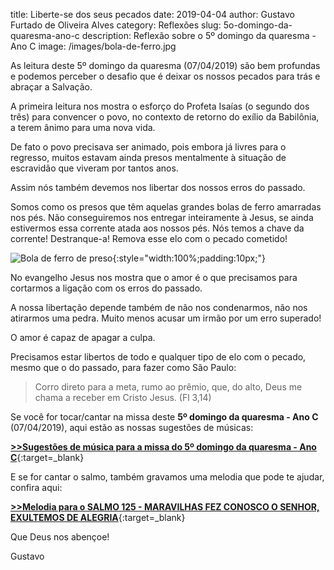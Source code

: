 title: Liberte-se dos seus pecados
date: 2019-04-04
author: Gustavo Furtado de Oliveira Alves
category: Reflexões
slug: 5o-domingo-da-quaresma-ano-c
description: Reflexão sobre o 5º domingo da quaresma - Ano C
image: /images/bola-de-ferro.jpg

As leitura deste 5º domingo da quaresma (07/04/2019) são bem profundas
e podemos perceber o desafio que é deixar os nossos pecados para trás e abraçar a Salvação.

A primeira leitura nos mostra o esforço do Profeta Isaías (o segundo dos três) para convencer o povo,
no contexto de retorno do exílio da Babilônia, a terem ânimo para uma nova vida.

De fato o povo precisava ser animado, pois embora já livres para o regresso,
muitos estavam ainda presos mentalmente à situação de escravidão que viveram por tantos anos.

Assim nós também devemos nos libertar dos nossos erros do passado.

Somos como os presos que têm aquelas grandes bolas de ferro amarradas nos pés.
Não conseguiremos nos entregar inteiramente à Jesus, se ainda estivermos essa corrente atada aos nossos pés.
Nós temos a chave da corrente! Destranque-a! Remova esse elo com o pecado cometido!

![Bola de ferro de preso](/images/bola-de-ferro.jpg){:style="width:100%;padding:10px;"}

No evangelho Jesus nos mostra que o amor é o que precisamos para cortarmos a ligação com os erros do passado.

A nossa libertação depende também de não nos condenarmos, não nos atirarmos uma pedra.
Muito menos acusar um irmão por um erro superado!

O amor é capaz de apagar a culpa.

Precisamos estar libertos de todo e qualquer tipo de elo com o pecado, mesmo que o do passado,
para fazer como São Paulo:

> Corro direto para a meta, 
rumo ao prêmio, 
que, do alto, Deus me chama a receber 
em Cristo Jesus. (Fl 3,14)

Se você for tocar/cantar na missa deste **5º domingo da quaresma - Ano C** (07/04/2019), aqui estão as nossas sugestões de músicas:

[**>>Sugestões de música para a missa do 5º domingo da quaresma - Ano C**](https://musicasparamissa.com.br/sugestoes-para/5o-domingo-da-quaresma-ano-c/){:target=\_blank}

E se for cantar o salmo, também gravamos uma melodia que pode te ajudar, confira aqui:

[**>>Melodia para o SALMO 125 - MARAVILHAS FEZ CONOSCO O SENHOR, EXULTEMOS DE ALEGRIA**](https://musicasparamissa.com.br/musica/salmo-125-maravilhas-fez-conosco-o-senhor-exultemos-de-alegria/){:target=\_blank}

Que Deus nos abençoe!

Gustavo
